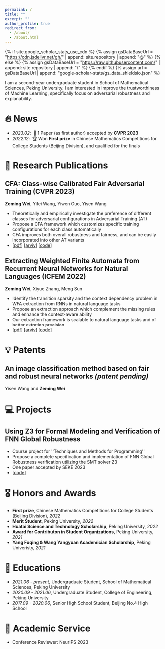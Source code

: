 ```yaml
---
permalink: /
title: ""
excerpt: ""
author_profile: true
redirect_from: 
  - /about/
  - /about.html
---
```


{% if site.google_scholar_stats_use_cdn %}
{% assign gsDataBaseUrl = "https://cdn.jsdelivr.net/gh/" | append: site.repository | append: "@" %}
{% else %}
{% assign gsDataBaseUrl = "https://raw.githubusercontent.com/" | append: site.repository | append: "/" %}
{% endif %}
{% assign url = gsDataBaseUrl | append: "google-scholar-stats/gs_data_shieldsio.json" %}

<span class='anchor' id='about-me'></span>

I am a second-year undergraduate student in School of Mathematical Sciences, Peking University.
I am interested in improve the trustworthiness of Machine Learning, specifically focus on adversarial robustness and explanability.

# 🔥 News
- *2023.02*: &nbsp;🎉 1 Paper (as first author) accepted by **CVPR 2023**
- *2022.12*: &nbsp;🏆 Won **First prize** in Chinese Mathematics Competitions for College Students (Beijing Division), and qualified for the finals

# 📝 Research Publications

## CFA: Class-wise Calibrated Fair Adversarial Training (CVPR 2023)
**Zeming Wei**, Yifei Wang, Yiwen Guo, Yisen Wang
- Theoretically and empirically investigate the preference of different classes for adversarial configurations in Adversarial Training (AT)
- Propose a CFA framework which customizes specific training configurations for each class automatically
- CFA improves both overall robustness and fairness, and can be easily incorporated into other AT variants
- [[pdf](https://arxiv.org/pdf/2303.14460)] [[arviv](https://arxiv.org/abs/2303.14460)] [[code](https://github.com/PKU-ML/CFA)]

## Extracting Weighted Finite Automata from Recurrent Neural Networks for Natural Languages (ICFEM 2022)
**Zeming Wei**, Xiyue Zhang, Meng Sun
- Identify the transition sparsity and the context dependency problem in WFA extraction from RNNs in natural language tasks
- Propose an extraction approach which complement the missing rules and enhance the context-aware ability
- Our extraction framework is scalable to natural language tasks and of better extration precision
- [[pdf](https://arxiv.org/pdf/2206.14621)] [[arviv](https://arxiv.org/abs/2206.14621)] [[code](https://github.com/weizeming/Extract_WFA_from_RNN_for_NL)]

# 💡 Patents
## An image classification method based on fair and robust neural networks *(patent pending)*
Yisen Wang and **Zeming Wei**

# 💻 Projects

## Using Z3 for Formal Modeling and Verification of FNN Global Robustness
- Course project for ''Techniques and Methods for Programming'' 
- Propose a complete specification and implementation of FNN Global Robustness verification utilizing the SMT solver Z3
- One paper accepted by SEKE 2023
- [[code](https://github.com/weizeming/Z3_for_Verification_of_FNN_Global_Robustness)]

# 🎖 Honors and Awards
- **First prize**, Chinese Mathematics Competitions for College Students (Beijing Division), *2022*
- **Merit Student**, Peking University, *2022*
- **Huatai Science and Technology Scholarship**, Peking University, *2022*
- **Award for Contributon in Student Organizations**, Peking University, *2021*
- **Yang Fuqing & Wang Yangyuan Academician Scholarship**, Peking Univeristy, *2021*

# 📖 Educations
- *2021.06 - present*, Undergraduate Student, School of Mathematical Sciences, Peking University
- *2020.09 - 2021.06*, Undergraduate Student, College of Engineering, Peking University
- *2017.09 - 2020.06*, Senior High School Student, Beijing No.4 High School

# 💼 Academic Service
- Conference Reviewer: NeurIPS 2023
